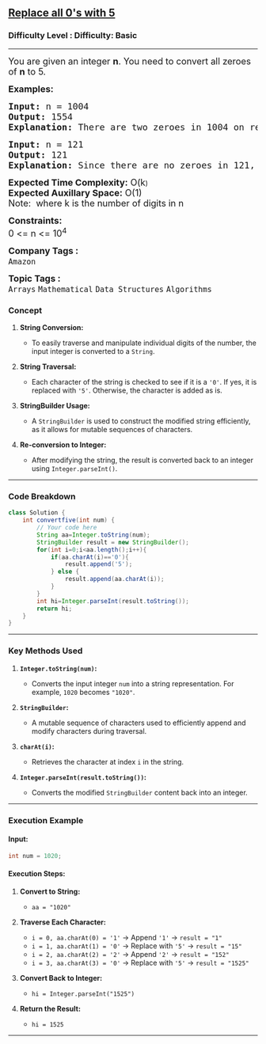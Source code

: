 <h2><a href="https://www.geeksforgeeks.org/problems/replace-all-0s-with-5/1?page=2&category=Arrays&difficulty=Basic&sortBy=submissions">Replace all 0's with 5</a></h2><h3>Difficulty Level : Difficulty: Basic</h3><hr><div class="problems_problem_content__Xm_eO"><p><span style="font-size: 18px;">You are given an integer <strong>n</strong>. You need to convert all zeroes of <strong>n</strong> to 5. </span></p>
<p><span style="font-size: 18px;"><strong>Examples:</strong></span></p>
<pre><span style="font-size: 18px;"><strong>Input: </strong>n = 1004
<strong>Output: </strong>1554<strong>
Explanation: </strong>There are two zeroes in 1004 on replacing all zeroes with 5, the new number will be 1554.</span>
</pre>
<pre><span style="font-size: 18px;"><strong>Input: </strong>n = 121
<strong>Output: </strong>121<strong>
Explanation: </strong>Since there are no zeroes in 121, the number remains as 121.</span></pre>
<p><span style="font-size: 18px;"><strong>Expected Time Complexity:</strong> O(k</span>)<span style="font-size: 18px;"><br><strong>Expected Auxillary Space</strong></span><strong style="font-size: 18px;">:</strong><span style="font-size: 18px;"> O(1)<br>Note:&nbsp;</span><span style="font-size: 18px;">&nbsp;</span><span style="font-size: 18px;">where k is the number of digits in n</span></p>
<p><span style="font-size: 18px;"><strong>Constraints:</strong><br>0 &lt;= n &lt;= 10<sup>4</sup></span></p></div><p><span style=font-size:18px><strong>Company Tags : </strong><br><code>Amazon</code>&nbsp;<br><p><span style=font-size:18px><strong>Topic Tags : </strong><br><code>Arrays</code>&nbsp;<code>Mathematical</code>&nbsp;<code>Data Structures</code>&nbsp;<code>Algorithms</code>&nbsp;



### **Concept**

1. **String Conversion:**
   - To easily traverse and manipulate individual digits of the number, the input integer is converted to a `String`.

2. **String Traversal:**
   - Each character of the string is checked to see if it is a `'0'`. If yes, it is replaced with `'5'`. Otherwise, the character is added as is.

3. **StringBuilder Usage:**
   - A `StringBuilder` is used to construct the modified string efficiently, as it allows for mutable sequences of characters.

4. **Re-conversion to Integer:**
   - After modifying the string, the result is converted back to an integer using `Integer.parseInt()`.

---

### **Code Breakdown**

```java
class Solution {
    int convertfive(int num) {
        // Your code here
        String aa=Integer.toString(num);
        StringBuilder result = new StringBuilder();
        for(int i=0;i<aa.length();i++){
            if(aa.charAt(i)=='0'){
                result.append('5');   
            } else {
                result.append(aa.charAt(i)); 
            }
        }
        int hi=Integer.parseInt(result.toString());
        return hi;
    }
}
```

---

### **Key Methods Used**

1. **`Integer.toString(num)`:**
   - Converts the input integer `num` into a string representation. For example, `1020` becomes `"1020"`.

2. **`StringBuilder`:**
   - A mutable sequence of characters used to efficiently append and modify characters during traversal.

3. **`charAt(i)`:**
   - Retrieves the character at index `i` in the string.

4. **`Integer.parseInt(result.toString())`:**
   - Converts the modified `StringBuilder` content back into an integer.

---

### **Execution Example**

#### Input:
```java
int num = 1020;
```

#### Execution Steps:

1. **Convert to String:**
   - `aa = "1020"`

2. **Traverse Each Character:**
   - `i = 0, aa.charAt(0) = '1'` → Append `'1'` → `result = "1"`
   - `i = 1, aa.charAt(1) = '0'` → Replace with `'5'` → `result = "15"`
   - `i = 2, aa.charAt(2) = '2'` → Append `'2'` → `result = "152"`
   - `i = 3, aa.charAt(3) = '0'` → Replace with `'5'` → `result = "1525"`

3. **Convert Back to Integer:**
   - `hi = Integer.parseInt("1525")`

4. **Return the Result:**
   - `hi = 1525`

---



